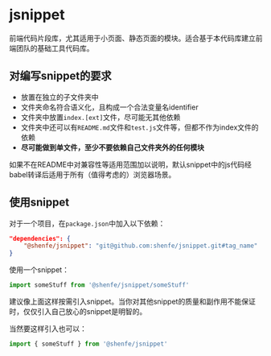 # jsnippet

前端代码片段库，尤其适用于小页面、静态页面的模块。适合基于本代码库建立前端团队的基础工具代码库。

## 对编写snippet的要求

* 放置在独立的子文件夹中
* 文件夹命名符合语义化，且构成一个合法变量名identifier
* 文件夹中放置`index.[ext]`文件，尽可能无其他依赖
* 文件夹中还可以有`README.md`文件和`test.js`文件等，但都不作为index文件的依赖
* **尽可能做到单文件，至少不要依赖自己文件夹外的任何模块**

如果不在README中对兼容性等适用范围加以说明，默认snippet中的js代码经babel转译后适用于所有（值得考虑的）浏览器场景。

## 使用snippet

对于一个项目，在`package.json`中加入以下依赖：

```json
"dependencies": {
    "@shenfe/jsnippet": "git@github.com:shenfe/jsnippet.git#tag_name"
}
```

使用一个snippet：

```js
import someStuff from '@shenfe/jsnippet/someStuff'
```

建议像上面这样按需引入snippet。当你对其他snippet的质量和副作用不能保证时，仅仅引入自己放心的snippet是明智的。

当然要这样引入也可以：

```js
import { someStuff } from '@shenfe/jsnippet'
```
